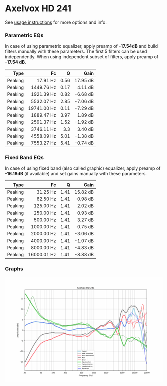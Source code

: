 # Axelvox HD 241
See [usage instructions](https://github.com/jaakkopasanen/AutoEq#usage) for more options and info.

### Parametric EQs
In case of using parametric equalizer, apply preamp of **-17.54dB** and build filters manually
with these parameters. The first 5 filters can be used independently.
When using independent subset of filters, apply preamp of **-17.54 dB**.

| Type    | Fc          |    Q | Gain     |
|--------:|------------:|-----:|---------:|
| Peaking | 17.91 Hz    | 0.56 | 17.95 dB |
| Peaking | 1449.76 Hz  | 0.17 | 4.11 dB  |
| Peaking | 1921.39 Hz  | 0.82 | -6.68 dB |
| Peaking | 5532.07 Hz  | 2.85 | -7.06 dB |
| Peaking | 19741.00 Hz | 0.11 | -7.29 dB |
| Peaking | 1889.47 Hz  | 3.97 | 1.89 dB  |
| Peaking | 2591.37 Hz  | 1.52 | -1.92 dB |
| Peaking | 3746.11 Hz  | 3.3  | 3.40 dB  |
| Peaking | 4558.09 Hz  | 5.01 | -1.38 dB |
| Peaking | 7553.27 Hz  | 5.41 | -0.74 dB |

### Fixed Band EQs
In case of using fixed band (also called graphic) equalizer, apply preamp of **-16.18dB**
(if available) and set gains manually with these parameters.

| Type    | Fc          |    Q | Gain     |
|--------:|------------:|-----:|---------:|
| Peaking | 31.25 Hz    | 1.41 | 15.82 dB |
| Peaking | 62.50 Hz    | 1.41 | 0.98 dB  |
| Peaking | 125.00 Hz   | 1.41 | 2.02 dB  |
| Peaking | 250.00 Hz   | 1.41 | 0.93 dB  |
| Peaking | 500.00 Hz   | 1.41 | 3.27 dB  |
| Peaking | 1000.00 Hz  | 1.41 | 0.75 dB  |
| Peaking | 2000.00 Hz  | 1.41 | -3.06 dB |
| Peaking | 4000.00 Hz  | 1.41 | -1.07 dB |
| Peaking | 8000.00 Hz  | 1.41 | -4.83 dB |
| Peaking | 16000.01 Hz | 1.41 | -8.88 dB |

### Graphs
![](./Axelvox%20HD%20241.png)